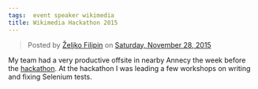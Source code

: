 ```yaml
---
tags:  event speaker wikimedia
title: Wikimedia Hackathon 2015
---
```

<div id="fb-root"></div><script>(function(d, s, id) {  var js, fjs = d.getElementsByTagName(s)[0];  if (d.getElementById(id)) return;  js = d.createElement(s); js.id = id;  js.src = "//connect.facebook.net/en_US/sdk.js#xfbml=1&version=v2.3";  fjs.parentNode.insertBefore(js, fjs);}(document, 'script', 'facebook-jssdk'));</script><div class="fb-post" data-href="https://www.facebook.com/media/set/?set=a.10153736895932290.1073741837.735252289&amp;type=3" data-width="500"><div class="fb-xfbml-parse-ignore"><blockquote cite="https://www.facebook.com/media/set/?set=a.10153736895932290.1073741837.735252289&amp;type=3">Posted by <a href="#" role="button">Željko Filipin</a> on&nbsp;<a href="https://www.facebook.com/media/set/?set=a.10153736895932290.1073741837.735252289&amp;type=3">Saturday, November 28, 2015</a></blockquote></div></div>

My team had a very productive offsite in nearby Annecy the week before the [hackathon](https://www.mediawiki.org/wiki/Wikimedia_Hackathon_2015). At the hackathon I was leading a few workshops on writing and fixing Selenium tests.
